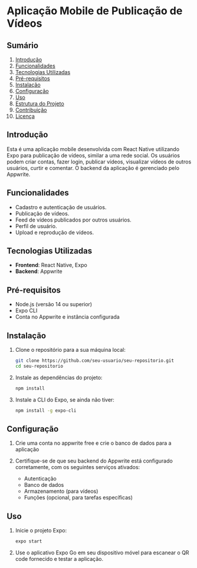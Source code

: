 # Aplicação Mobile de Publicação de Vídeos

## Sumário

1. [Introdução](#introdução)
2. [Funcionalidades](#funcionalidades)
3. [Tecnologias Utilizadas](#tecnologias-utilizadas)
4. [Pré-requisitos](#pré-requisitos)
5. [Instalação](#instalação)
6. [Configuração](#configuração)
7. [Uso](#uso)
8. [Estrutura do Projeto](#estrutura-do-projeto)
9. [Contribuição](#contribuição)
10. [Licença](#licença)

## Introdução

Esta é uma aplicação mobile desenvolvida com React Native utilizando Expo para publicação de vídeos, similar a uma rede social. Os usuários podem criar contas, fazer login, publicar vídeos, visualizar vídeos de outros usuários, curtir e comentar. O backend da aplicação é gerenciado pelo Appwrite.

## Funcionalidades

- Cadastro e autenticação de usuários.
- Publicação de vídeos.
- Feed de vídeos publicados por outros usuários.
- Perfil de usuário.
- Upload e reprodução de vídeos.

## Tecnologias Utilizadas

- **Frontend**: React Native, Expo
- **Backend**: Appwrite

## Pré-requisitos

- Node.js (versão 14 ou superior)
- Expo CLI
- Conta no Appwrite e instância configurada

## Instalação

1. Clone o repositório para a sua máquina local:
    ```sh
    git clone https://github.com/seu-usuario/seu-repositorio.git
    cd seu-repositorio
    ```

2. Instale as dependências do projeto:
    ```sh
    npm install
    ```

3. Instale a CLI do Expo, se ainda não tiver:
    ```sh
    npm install -g expo-cli
    ```

## Configuração

1. Crie uma conta no appwrite free e crie o banco de dados para a aplicação

2. Certifique-se de que seu backend do Appwrite está configurado corretamente, com os seguintes serviços ativados:
    - Autenticação
    - Banco de dados
    - Armazenamento (para vídeos)
    - Funções (opcional, para tarefas específicas)

## Uso

1. Inicie o projeto Expo:
    ```sh
    expo start
    ```

2. Use o aplicativo Expo Go em seu dispositivo móvel para escanear o QR code fornecido e testar a aplicação.


